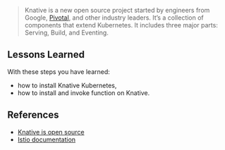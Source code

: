 > Knative is a new open source project started by engineers from Google, [Pivotal](https://pivotal.io/knative), and other industry leaders. It’s a collection of components that extend Kubernetes. It includes three major parts: Serving, Build, and Eventing.

## Lessons Learned ##

With these steps you have learned:

- how to install Knative Kubernetes,
- how to install and invoke function on Knative.

## References ##

- [Knative is open source](https://github.com/knative/docs/)
- [Istio documentation](https://istio.io/)
